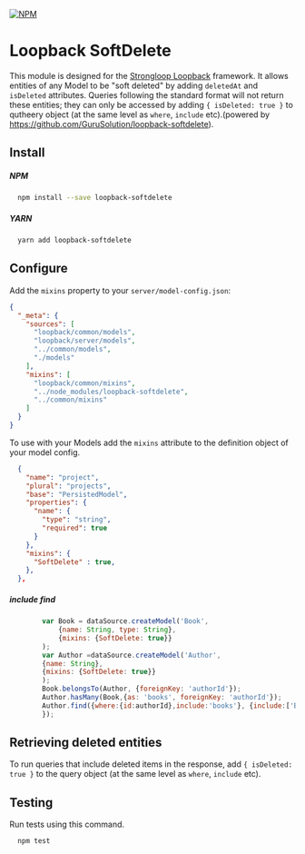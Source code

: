 [![NPM](https://nodei.co/npm/loopback-softdelete.png?compact=true)](https://npmjs.org/package/loopback-softdelete)

Loopback SoftDelete
=============

This module is designed for the [Strongloop Loopback](https://github.com/strongloop/loopback) framework. It allows entities of any Model to be "soft deleted" by adding `deletedAt` and `isDeleted` attributes. Queries following the standard format will not return these entities; they can only be accessed by adding `{ isDeleted: true }` to  qutheery object (at the same level as `where`, `include` etc).(powered by https://github.com/GuruSolution/loopback-softdelete).

Install
-------

##### NPM
```bash
  npm install --save loopback-softdelete
```

##### YARN
```bash
  yarn add loopback-softdelete
```

Configure
----------

Add the `mixins` property to your `server/model-config.json`:

```json
{
  "_meta": {
    "sources": [
      "loopback/common/models",
      "loopback/server/models",
      "../common/models",
      "./models"
    ],
    "mixins": [
      "loopback/common/mixins",
      "../node_modules/loopback-softdelete",
      "../common/mixins"
    ]
  }
}
```

To use with your Models add the `mixins` attribute to the definition object of your model config.

```json
  {
    "name": "project",
    "plural": "projects",
    "base": "PersistedModel",
    "properties": {
      "name": {
        "type": "string",
        "required": true
      }
    },
    "mixins": {
      "SoftDelete" : true,
    },
  },
```

##### include find
```javascript
        var Book = dataSource.createModel('Book',
            {name: String, type: String},
            {mixins: {SoftDelete: true}}
        );
        var Author =dataSource.createModel('Author',
        {name: String},
        {mixins: {SoftDelete: true}}
        );
        Book.belongsTo(Author, {foreignKey: 'authorId'});
        Author.hasMany(Book,{as: 'books', foreignKey: 'authorId'});
        Author.find({where:{id:authorId},include:'books'}, {include:['Book']},function (err, authors) {
        });
```

Retrieving deleted entities
---------------------------

To run queries that include deleted items in the response, add `{ isDeleted: true }` to the query object (at the same level as `where`, `include` etc).

Testing
---------------------------

Run tests using this command.

```bash
  npm test
```
